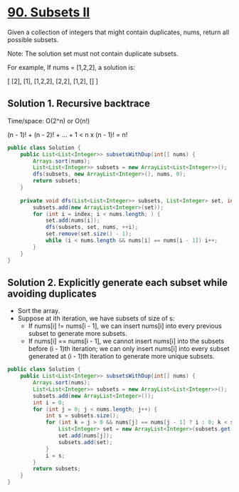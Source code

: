 # [90. Subsets II](https://leetcode.com/problems/subsets-ii/)

Given a collection of integers that might contain duplicates, nums, return all possible subsets.

Note: The solution set must not contain duplicate subsets.

For example,
If nums = [1,2,2], a solution is:

[
  [2],
  [1],
  [1,2,2],
  [2,2],
  [1,2],
  []
]

## Solution 1. Recursive backtrace

Time/space: O(2^n) or O(n!)

(n - 1)! + (n - 2)! + … + 1 < n x (n - 1)! = n!

```java
public class Solution {
    public List<List<Integer>> subsetsWithDup(int[] nums) {
        Arrays.sort(nums);
        List<List<Integer>> subsets = new ArrayList<List<Integer>>();
        dfs(subsets, new ArrayList<Integer>(), nums, 0);
        return subsets;
    }
    
    private void dfs(List<List<Integer>> subsets, List<Integer> set, int[] nums, int index) {
        subsets.add(new ArrayList<Integer>(set));
        for (int i = index; i < nums.length; ) {
            set.add(nums[i]);
            dfs(subsets, set, nums, ++i);
            set.remove(set.size() - 1);
            while (i < nums.length && nums[i] == nums[i - 1]) i++;
        }
    }
}
```

## Solution 2. Explicitly generate each subset while avoiding duplicates

- Sort the array.
- Suppose at ith iteration, we have subsets of size of s:
  - If nums[i] != nums[i - 1], we can insert nums[i] into every previous subset to generate more subsets.
  - If nums[i] == nums[i - 1], we cannot insert nums[i] into the subsets before (i - 1)th iteration; we can only insert nums[i] into every subset generated at  (i - 1)th iteration to generate more unique subsets.

```java
public class Solution {
    public List<List<Integer>> subsetsWithDup(int[] nums) {
        Arrays.sort(nums);
        List<List<Integer>> subsets = new ArrayList<List<Integer>>();
        subsets.add(new ArrayList<Integer>());
        int i = 0;
        for (int j = 0; j < nums.length; j++) {
            int s = subsets.size();
            for (int k = j > 0 && nums[j] == nums[j - 1] ? i : 0; k < s; k++) {
                List<Integer> set = new ArrayList<Integer>(subsets.get(k));
                set.add(nums[j]);
                subsets.add(set);
            }
            i = s;
        }
        return subsets;
    }
}
```
